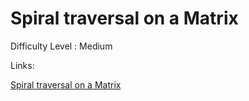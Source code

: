 # Spiral traversal on a Matrix

Difficulty Level : Medium

Links:

[Spiral traversal on a Matrix](https://www.geeksforgeeks.org/problems/spirally-traversing-a-matrix-1587115621/1)